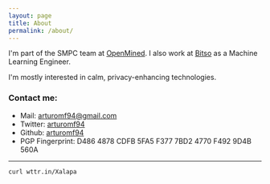```yaml
---
layout: page
title: About
permalink: /about/
---
```


I'm part of the SMPC team at [OpenMined](https://www.openmined.org/). I also work at [Bitso](https://bitso.com/) as a Machine Learning Engineer.

I'm mostly interested in calm, privacy-enhancing technologies.

### Contact me:

- Mail: [arturomf94@gmail.com](mailto:arturomf94@gmail.com)
- Twitter: <a href="https://twitter.com/arturomf94">arturomf94</a>
- Github: <a href="https://github.com/arturomf94">arturomf94</a>
- PGP Fingerprint: D486 4878 CDFB 5FA5 F377  7BD2 4770 F492 9D4B 560A

---

```bash
curl wttr.in/Xalapa
```
